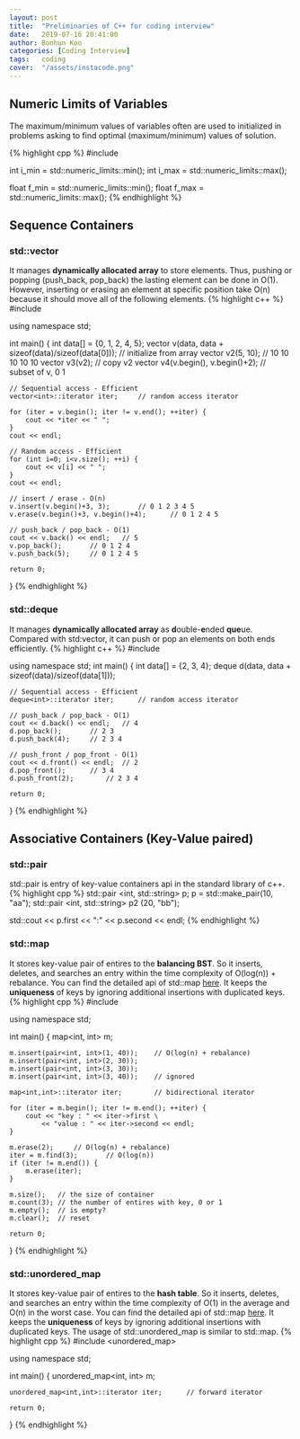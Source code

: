 ```yaml
---
layout: post
title:  "Preliminaries of C++ for coding interview"
date:   2019-07-16 20:41:00
author: Bonhun Koo
categories: [Coding Interview]
tags:	coding
cover:  "/assets/instacode.png"
---
```


## Numeric Limits of Variables
The maximum/minimum values of variables often are used to initialized in problems asking to find optimal (maximum/minimum) values of solution.

{% highlight cpp %}
#include <limits>

int i_min = std::numeric_limits<int>::min();
int i_max = std::numeric_limits<int>::max();

float f_min = std::numeric_limits<float>::min();
float f_max = std::numeric_limits<float>::max();
{% endhighlight %}

## Sequence Containers
### std::vector
It manages <b>dynamically allocated array</b> to store elements.
Thus, pushing or popping (push_back, pop_back) the lasting element can be done in O(1).
However, inserting or erasing an element at specific position take O(n) because it should move all of the following elements.
{% highlight c++ %}
#include <vector>

using namespace std;

int main() {
	int data[] = {0, 1, 2, 4, 5};
	vector<int> v(data, data + sizeof(data)/sizeof(data[0]));       // initialize from array
	vector<int> v2(5, 10);	// 10 10 10 10 10
	vector<int> v3(v2);		// copy v2
	vector<int> v4(v.begin(), v.begin()+2);		// subset of v, 0 1

	// Sequential access - Efficient
	vector<int>::iterator iter;		// random access iterator

	for (iter = v.begin(); iter != v.end(); ++iter) {
		cout << *iter << " ";
    }
    cout << endl;

    // Random access - Efficient
    for (int i=0; i<v.size(); ++i) {
    	cout << v[i] << " ";
    }
    cout << endl;

    // insert / erase - O(n)
    v.insert(v.begin()+3, 3);		// 0 1 2 3 4 5
    v.erase(v.begin()+3, v.begin()+4);		// 0 1 2 4 5

	// push_back / pop_back - O(1)
	cout << v.back() << endl;	// 5
    v.pop_back();		// 0 1 2 4
    v.push_back(5);		// 0 1 2 4 5

    return 0;
}
{% endhighlight %}

### std::deque
It manages <b>dynamically allocated array</b> as <b>d</b>ouble-<b>e</b>nded <b>que</b>ue.
Compared with std:vector, it can push or pop an elements on both ends efficiently.
{% highlight c++ %}
#include <deque>

using namespace std;
int main() {
	int data[] = {2, 3, 4};
	deque<int> d(data, data + sizeof(data)/sizeof(data[1]));

	// Sequential access - Efficient
	deque<int>::iterator iter;		// random access iterator

	// push_back / pop_back - O(1)
	cout << d.back() << endl;	// 4
    d.pop_back();		// 2 3
    d.push_back(4);		// 2 3 4

	// push_front / pop_front - O(1)
	cout << d.front() << endl;	// 2
    d.pop_front();		// 3 4
    d.push_front(2);		// 2 3 4

	return 0;
}
{% endhighlight %}

## Associative Containers (Key-Value paired)
### std::pair
std::pair is entry of key-value containers api in the standard library of c++.
{% highlight cpp %}
std::pair <int, std::string> p;
p = std::make_pair(10, "aa");
std::pair <int, std::string> p2 (20, "bb");

std::cout << p.first << ":" << p.second << endl;
{% endhighlight %}

### std::map
It stores key-value pair of entires to the <b>balancing BST</b>.
So it inserts, deletes, and searches an entry within the time complexity of O(log(n)) + rebalance.
You can find the detailed api of std::map [here][map_api].
It keeps the <b>uniqueness</b> of keys by ignoring additional insertions with duplicated keys.
{% highlight cpp %}
#include <map>

using namespace std;

int main() {
	map<int, int> m;

	m.insert(pair<int, int>(1, 40));	// O(log(n) + rebalance)
	m.insert(pair<int, int>(2, 30));
	m.insert(pair<int, int>(3, 30));
	m.insert(pair<int, int>(3, 40));	// ignored

	map<int,int>::iterator iter;		// bidirectional iterator

	for (iter = m.begin(); iter != m.end(); ++iter) {
		cout << "key : " << iter->first \
			<< "value : " << iter->second << endl;
	}

	m.erase(2);		// O(log(n) + rebalance)
	iter = m.find(3);		// O(log(n))
	if (iter != m.end()) {
		m.erase(iter);
	}

	m.size();	// the size of container
	m.count(3);	// the number of entires with key, 0 or 1
	m.empty();	// is empty?
	m.clear();	// reset

	return 0;
}
{% endhighlight %}

### std::unordered_map
It stores key-value pair of entires to the <b>hash table</b>.
So it inserts, deletes, and searches an entry within the time complexity of O(1) in the average and O(n) in the worst case.
You can find the detailed api of std::map [here][unordered_map_api].
It keeps the <b>uniqueness</b> of keys by ignoring additional insertions with duplicated keys.
The usage of std::unordered_map is similar to std::map.
{% highlight cpp %}
#include <unordered_map>

using namespace std;

int main() {
	unordered_map<int, int> m;

	unordered_map<int,int>::iterator iter;		// forward iterator

	return 0;
}
{% endhighlight %}

[map_api]: http://www.cplusplus.com/reference/map/map/
[unordered_map_api]: http://www.cplusplus.com/reference/unordered_map/unordered_map/
